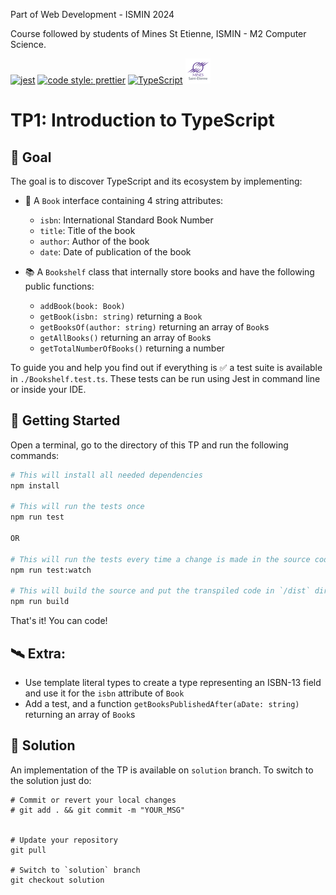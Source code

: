Part of Web Development - ISMIN 2024

Course followed by students of Mines St Etienne, ISMIN - M2 Computer Science.

[![jest](https://jestjs.io/img/jest-badge.svg)](https://github.com/facebook/jest)
[![code style: prettier](https://img.shields.io/badge/code_style-prettier-ff69b4.svg?style=flat-square)](https://github.com/prettier/prettier)
[![TypeScript](https://badges.frapsoft.com/typescript/love/typescript.png?v=101)](https://github.com/ellerbrock/typescript-badges/)
[![Mines St Etienne](./logo.png)](https://www.mines-stetienne.fr/)

# TP1: Introduction to TypeScript

## 📝 Goal

The goal is to discover TypeScript and its ecosystem by implementing:

- 📙 A `Book` interface containing 4 string attributes:
  - `isbn`: International Standard Book Number
  - `title`: Title of the book
  - `author`: Author of the book
  - `date`: Date of publication of the book

- 📚 A `Bookshelf` class that internally store books and have the following public functions:
  - `addBook(book: Book)`
  - `getBook(isbn: string)` returning a `Book`
  - `getBooksOf(author: string)` returning an array of `Book`s
  - `getAllBooks()` returning an array of `Book`s
  - `getTotalNumberOfBooks()` returning a number

To guide you and help you find out if everything is ✅ a test suite is available in `./Bookshelf.test.ts`.
These tests can be run using Jest in command line or inside your IDE.

## 🚀 Getting Started

Open a terminal, go to the directory of this TP and run the following commands:

```sh
# This will install all needed dependencies
npm install

# This will run the tests once
npm run test

OR

# This will run the tests every time a change is made in the source code
npm run test:watch

# This will build the source and put the transpiled code in `/dist` directory
npm run build
```

That's it! You can code!

## 🛰 Extra:

- Use template literal types to create a type representing an ISBN-13 field and use it for the `isbn` attribute of `Book`
- Add a test, and a function `getBooksPublishedAfter(aDate: string)` returning an array of `Book`s

## 🔑 Solution

An implementation of the TP is available on `solution` branch. To switch to the solution just do: 

```
# Commit or revert your local changes
# git add . && git commit -m "YOUR_MSG" 


# Update your repository
git pull

# Switch to `solution` branch
git checkout solution
```
